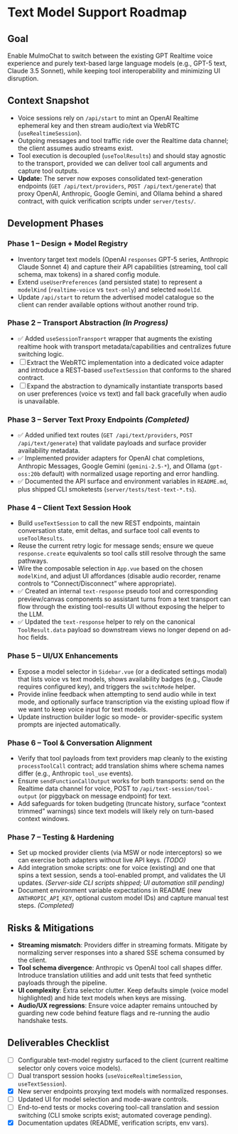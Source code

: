 # Text Model Support Roadmap

## Goal
Enable MulmoChat to switch between the existing GPT Realtime voice experience and purely text-based large language models (e.g., GPT-5 text, Claude 3.5 Sonnet), while keeping tool interoperability and minimizing UI disruption.

## Context Snapshot
- Voice sessions rely on `/api/start` to mint an OpenAI Realtime ephemeral key and then stream audio/text via WebRTC (`useRealtimeSession`).
- Outgoing messages and tool traffic ride over the Realtime data channel; the client assumes audio streams exist.
- Tool execution is decoupled (`useToolResults`) and should stay agnostic to the transport, provided we can deliver tool call arguments and capture tool outputs.
- **Update:** The server now exposes consolidated text-generation endpoints (`GET /api/text/providers`, `POST /api/text/generate`) that proxy OpenAI, Anthropic, Google Gemini, and Ollama behind a shared contract, with quick verification scripts under `server/tests/`.

## Development Phases

### Phase 1 – Design + Model Registry
- Inventory target text models (OpenAI `responses` GPT-5 series, Anthropic Claude Sonnet 4) and capture their API capabilities (streaming, tool call schema, max tokens) in a shared config module.
- Extend `useUserPreferences` (and persisted state) to represent a `modelKind` (`realtime-voice` vs `text-only`) and selected `modelId`.
- Update `/api/start` to return the advertised model catalogue so the client can render available options without another round trip.

### Phase 2 – Transport Abstraction _(In Progress)_
- ✅ Added `useSessionTransport` wrapper that augments the existing realtime hook with transport metadata/capabilities and centralizes future switching logic.
- ☐ Extract the WebRTC implementation into a dedicated voice adapter and introduce a REST-based `useTextSession` that conforms to the shared contract.
- ☐ Expand the abstraction to dynamically instantiate transports based on user preferences (voice vs text) and fall back gracefully when audio is unavailable.

### Phase 3 – Server Text Proxy Endpoints _(Completed)_
- ✅ Added unified text routes (`GET /api/text/providers`, `POST /api/text/generate`) that validate payloads and surface provider availability metadata.
- ✅ Implemented provider adapters for OpenAI chat completions, Anthropic Messages, Google Gemini (`gemini-2.5-*`), and Ollama (`gpt-oss:20b` default) with normalized usage reporting and error handling.
- ✅ Documented the API surface and environment variables in `README.md`, plus shipped CLI smoketests (`server/tests/test-text-*.ts`).

### Phase 4 – Client Text Session Hook
- Build `useTextSession` to call the new REST endpoints, maintain conversation state, emit deltas, and surface tool call events to `useToolResults`.
- Reuse the current retry logic for message sends; ensure we queue `response.create` equivalents so tool calls still resolve through the same pathways.
- Wire the composable selection in `App.vue` based on the chosen `modelKind`, and adjust UI affordances (disable audio recorder, rename controls to “Connect/Disconnect” where appropriate).
- ✅ Created an internal `text-response` pseudo tool and corresponding preview/canvas components so assistant turns from a text transport can flow through the existing tool-results UI without exposing the helper to the LLM.
- ✅ Updated the `text-response` helper to rely on the canonical `ToolResult.data` payload so downstream views no longer depend on ad-hoc fields.

### Phase 5 – UI/UX Enhancements
- Expose a model selector in `Sidebar.vue` (or a dedicated settings modal) that lists voice vs text models, shows availability badges (e.g., Claude requires configured key), and triggers the `switchMode` helper.
- Provide inline feedback when attempting to send audio while in text mode, and optionally surface transcription via the existing upload flow if we want to keep voice input for text models.
- Update instruction builder logic so mode- or provider-specific system prompts are injected automatically.

### Phase 6 – Tool & Conversation Alignment
- Verify that tool payloads from text providers map cleanly to the existing `processToolCall` contract; add translation shims where schema names differ (e.g., Anthropic `tool_use` events).
- Ensure `sendFunctionCallOutput` works for both transports: send on the Realtime data channel for voice, POST to `/api/text-session/tool-output` (or piggyback on message endpoint) for text.
- Add safeguards for token budgeting (truncate history, surface “context trimmed” warnings) since text models will likely rely on turn-based context windows.

### Phase 7 – Testing & Hardening
- Set up mocked provider clients (via MSW or node interceptors) so we can exercise both adapters without live API keys. _(TODO)_
- Add integration smoke scripts: one for voice (existing) and one that spins a text session, sends a tool-enabled prompt, and validates the UI updates. _(Server-side CLI scripts shipped; UI automation still pending)_
- Document environment variable expectations in README (new `ANTHROPIC_API_KEY`, optional custom model IDs) and capture manual test steps. _(Completed)_

## Risks & Mitigations
- **Streaming mismatch**: Providers differ in streaming formats. Mitigate by normalizing server responses into a shared SSE schema consumed by the client.
- **Tool schema divergence**: Anthropic vs OpenAI tool call shapes differ. Introduce translation utilities and add unit tests that feed synthetic payloads through the pipeline.
- **UI complexity**: Extra selector clutter. Keep defaults simple (voice model highlighted) and hide text models when keys are missing.
- **Audio/UX regressions**: Ensure voice adapter remains untouched by guarding new code behind feature flags and re-running the audio handshake tests.

## Deliverables Checklist
- [ ] Configurable text-model registry surfaced to the client (current realtime selector only covers voice models).
- [ ] Dual transport session hooks (`useVoiceRealtimeSession`, `useTextSession`).
- [x] New server endpoints proxying text models with normalized responses.
- [ ] Updated UI for model selection and mode-aware controls.
- [ ] End-to-end tests or mocks covering tool-call translation and session switching (CLI smoke scripts exist; automated coverage pending).
- [x] Documentation updates (README, verification scripts, env vars).
